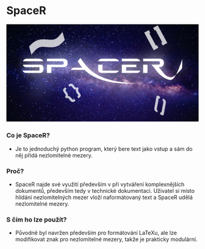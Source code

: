 # SpaceR
![insaneultrasuperduperplaceholder](SpaceR_banner.png "banner")
### Co je SpaceR?
* Je to jednoduchý python program, který bere text jako vstup a sám do něj přidá nezlomitelné mezery.
### Proč?
* SpaceR najde své využití především v při vytváření komplexnějších dokumentů, především tedy v technické dokumentaci. Uživatel si místo hlídání nezlomitelných mezer vloží naformátovaný text a SpaceR udělá nezlomitelné mezery.
### S čím ho lze použít?
* Původně byl navržen především pro formátování LaTeXu, ale lze modifikovat znak pro nezlomitelné mezery, takže je prakticky modulární.